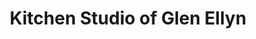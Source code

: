 ---
title: "Kitchen Studio of Glen Ellyn"
url: /glen-ellyn/kitchen-studio-of-glen-ellyn/
shop: kitchen
---
